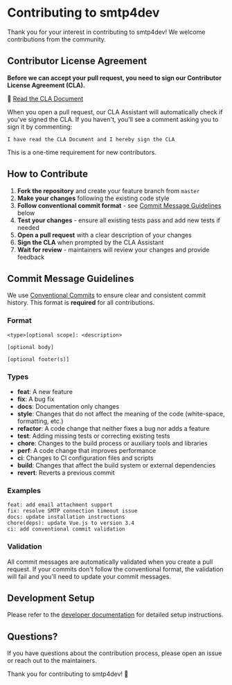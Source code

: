 # Contributing to smtp4dev

Thank you for your interest in contributing to smtp4dev! We welcome contributions from the community.

## Contributor License Agreement

**Before we can accept your pull request, you need to sign our Contributor License Agreement (CLA).**

📝 [Read the CLA Document](./CLA.md)

When you open a pull request, our CLA Assistant will automatically check if you've signed the CLA. If you haven't, you'll see a comment asking you to sign it by commenting:

```
I have read the CLA Document and I hereby sign the CLA
```

This is a one-time requirement for new contributors.

## How to Contribute

1. **Fork the repository** and create your feature branch from `master`
2. **Make your changes** following the existing code style
3. **Follow conventional commit format** - see [Commit Message Guidelines](#commit-message-guidelines) below
4. **Test your changes** - ensure all existing tests pass and add new tests if needed
5. **Open a pull request** with a clear description of your changes
6. **Sign the CLA** when prompted by the CLA Assistant
7. **Wait for review** - maintainers will review your changes and provide feedback

## Commit Message Guidelines

We use [Conventional Commits](https://www.conventionalcommits.org/) to ensure clear and consistent commit history. This format is **required** for all contributions.

### Format

```
<type>[optional scope]: <description>

[optional body]

[optional footer(s)]
```

### Types

- **feat**: A new feature
- **fix**: A bug fix
- **docs**: Documentation only changes
- **style**: Changes that do not affect the meaning of the code (white-space, formatting, etc.)
- **refactor**: A code change that neither fixes a bug nor adds a feature
- **test**: Adding missing tests or correcting existing tests
- **chore**: Changes to the build process or auxiliary tools and libraries
- **perf**: A code change that improves performance
- **ci**: Changes to CI configuration files and scripts
- **build**: Changes that affect the build system or external dependencies
- **revert**: Reverts a previous commit

### Examples

```
feat: add email attachment support
fix: resolve SMTP connection timeout issue
docs: update installation instructions
chore(deps): update Vue.js to version 3.4
ci: add conventional commit validation
```

### Validation

All commit messages are automatically validated when you create a pull request. If your commits don't follow the conventional format, the validation will fail and you'll need to update your commit messages.

## Development Setup

Please refer to the [developer documentation](./AGENTS.md) for detailed setup instructions.

## Questions?

If you have questions about the contribution process, please open an issue or reach out to the maintainers.

Thank you for contributing to smtp4dev! 🎉